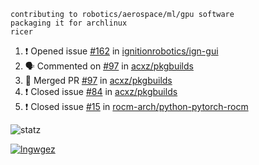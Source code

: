 ```
contributing to robotics/aerospace/ml/gpu software
packaging it for archlinux
ricer
```

<!--START_SECTION:activity-->
1. ❗️ Opened issue [#162](https://github.com/ignitionrobotics/ign-gui/issues/162) in [ignitionrobotics/ign-gui](https://github.com/ignitionrobotics/ign-gui)
2. 🗣 Commented on [#97](https://github.com/acxz/pkgbuilds/issues/97) in [acxz/pkgbuilds](https://github.com/acxz/pkgbuilds)
3. 🎉 Merged PR [#97](https://github.com/acxz/pkgbuilds/pull/97) in [acxz/pkgbuilds](https://github.com/acxz/pkgbuilds)
4. ❗️ Closed issue [#84](https://github.com/acxz/pkgbuilds/issues/84) in [acxz/pkgbuilds](https://github.com/acxz/pkgbuilds)
5. ❗️ Closed issue [#15](https://github.com/rocm-arch/python-pytorch-rocm/issues/15) in [rocm-arch/python-pytorch-rocm](https://github.com/rocm-arch/python-pytorch-rocm)
<!--END_SECTION:activity-->


![statz](https://github-readme-stats.vercel.app/api?username=acxz&include_all_commits=true&show_icons=true)

[![lngwgez](https://github-readme-stats.vercel.app/api/top-langs/?username=acxz&layout=compact)](https://github.com/acxz/github-readme-stats)


<!--
**acxz/acxz** is a ✨ _special_ ✨ repository because its `README.md` (this file) appears on your GitHub profile.

Here are some ideas to get you started:

- 🔭 I’m currently working on ...
- 🌱 I’m currently learning ...
- 👯 I’m looking to collaborate on ...
- 🤔 I’m looking for help with ...
- 💬 Ask me about ...
- 📫 How to reach me: ...
- 😄 Pronouns: ...
- ⚡ Fun fact: ...
-->
